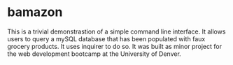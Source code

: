 # bamazon
This is a trivial demonstrastion of a simple command line interface. It allows users to query a mySQL database that has been populated with faux grocery products. It uses inquirer to do so. It was built as minor project for the web development bootcamp at the University of Denver. 
